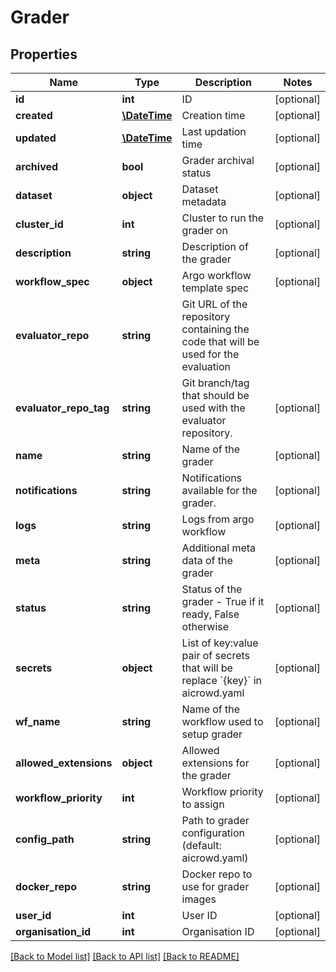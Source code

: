 # Grader

## Properties
Name | Type | Description | Notes
------------ | ------------- | ------------- | -------------
**id** | **int** | ID | [optional] 
**created** | [**\DateTime**](\DateTime.md) | Creation time | [optional] 
**updated** | [**\DateTime**](\DateTime.md) | Last updation time | [optional] 
**archived** | **bool** | Grader archival status | [optional] 
**dataset** | **object** | Dataset metadata | [optional] 
**cluster_id** | **int** | Cluster to run the grader on | [optional] 
**description** | **string** | Description of the grader | [optional] 
**workflow_spec** | **object** | Argo workflow template spec | [optional] 
**evaluator_repo** | **string** | Git URL of the repository containing the code that will be used for the evaluation | 
**evaluator_repo_tag** | **string** | Git branch/tag that should be used with the evaluator repository. | [optional] 
**name** | **string** | Name of the grader | [optional] 
**notifications** | **string** | Notifications available for the grader. | [optional] 
**logs** | **string** | Logs from argo workflow | [optional] 
**meta** | **string** | Additional meta data of the grader | [optional] 
**status** | **string** | Status of the grader - True if it ready, False otherwise | [optional] 
**secrets** | **object** | List of key:value pair of secrets that will be replace &#x60;{key}&#x60; in aicrowd.yaml | [optional] 
**wf_name** | **string** | Name of the workflow used to setup grader | [optional] 
**allowed_extensions** | **object** | Allowed extensions for the grader | [optional] 
**workflow_priority** | **int** | Workflow priority to assign | [optional] 
**config_path** | **string** | Path to grader configuration (default: aicrowd.yaml) | [optional] 
**docker_repo** | **string** | Docker repo to use for grader images | [optional] 
**user_id** | **int** | User ID | [optional] 
**organisation_id** | **int** | Organisation ID | [optional] 

[[Back to Model list]](../README.md#documentation-for-models) [[Back to API list]](../README.md#documentation-for-api-endpoints) [[Back to README]](../README.md)


